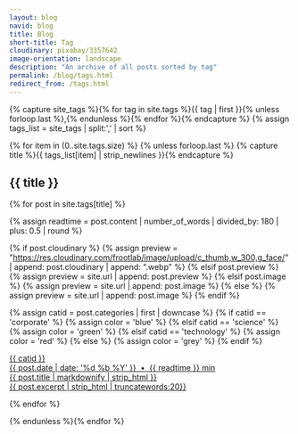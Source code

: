 ```yaml
---
layout: blog
navid: blog
title: Blog
short-title: Tag
cloudinary: pixabay/3357642
image-orientation: landscape
description: "An archive of all posts sorted by tag"
permalink: /blog/tags.html
redirect_from: /tags.html
---
```


{% capture site_tags %}{% for tag in site.tags %}{{ tag | first }}{% unless forloop.last %},{% endunless %}{% endfor %}{% endcapture %}
{% assign tags_list = site_tags | split:',' | sort %}

{% for item in (0..site.tags.size) %}
{% unless forloop.last %}
{% capture title %}{{ tags_list[item] | strip_newlines }}{% endcapture %}

<div id="{{ title }}" class="section">
<h2 class="section-title">{{ title }}</h2>
<div class="grid">

{% for post in site.tags[title] %}

{% assign readtime = post.content | number_of_words | divided_by: 180 | plus: 0.5 | round %}

{% if post.cloudinary %}
  {% assign preview = "https://res.cloudinary.com/frootlab/image/upload/c_thumb,w_300,g_face/" | append: post.cloudinary | append: ".webp" %}
{% elsif post.preview %}
  {% assign preview = site.url | append: post.preview %}
{% elsif post.image %}
  {% assign preview = site.url | append: post.image %}
{% else %}
  {% assign preview = site.url | append: post.image %}
{% endif %}

{% assign catid = post.categories | first | downcase %}
{% if catid == 'corporate' %}
  {% assign color = 'blue' %}
{% elsif catid == 'science' %}
  {% assign color = 'green' %}
{% elsif catid == 'technology' %}
  {% assign color = 'red' %}
{% else %}
  {% assign color = 'grey' %}
{% endif %}

<div class="cell">
  <a href="{{ site.url }}{{ post.url }}" title="{{ post.title }}">
  <div class="card">
    <div class="ribbon-box">
      <div class="ribbon-wrapper">
          <div class="{{ color }}-ribbon">{{ catid }}</div>
      </div>
    </div>
    <div class="card-image" style="background-image: url({{ preview }});"></div>
    <div class="card-content">
      <div class="label">{{ post.date | date: '%d %b %Y' }} &nbsp;&bull;&nbsp; {{ readtime }} min</div>
      <div class="card-title">{{ post.title | markdownify | strip_html }}</div>
      <div class="card-text">{{ post.excerpt | strip_html | truncatewords:20}}</div>
    </div>
  </div>
  </a>
</div>

{% endfor %}

<div class="cell"></div>
<div class="cell"></div>

</div>
</div>

{% endunless %}{% endfor %}
